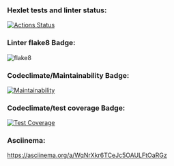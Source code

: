 ### Hexlet tests and linter status:
[![Actions Status](https://github.com/Mqtaw/python-project-lvl2/workflows/hexlet-check/badge.svg)](https://github.com/Mqtaw/python-project-lvl2/actions)

### Linter flake8 Badge:
![flake8](https://github.com/Mqtaw/python-project-lvl2/actions/workflows/flake8_lint.yml/badge.svg)

### Codeclimate/Maintainability Badge:
[![Maintainability](https://api.codeclimate.com/v1/badges/a020e4afc4c56366d03c/maintainability)](https://codeclimate.com/github/Mqtaw/python-project-lvl2/maintainability)

### Codeclimate/test coverage Badge:
[![Test Coverage](https://api.codeclimate.com/v1/badges/a020e4afc4c56366d03c/test_coverage)](https://codeclimate.com/github/Mqtaw/python-project-lvl2/test_coverage)

### Asciinema:
https://asciinema.org/a/WqNrXkr6TCeJc5OAULFtOaRGz
